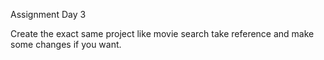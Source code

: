 Assignment Day 3


Create the exact same project like movie search take reference and make some changes if you want.
